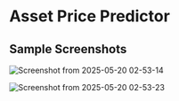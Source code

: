 # Asset Price Predictor

## Sample Screenshots

![Screenshot from 2025-05-20 02-53-14](https://github.com/user-attachments/assets/308181f3-47d5-463c-9f8a-056f3a8044be)


![Screenshot from 2025-05-20 02-53-23](https://github.com/user-attachments/assets/5d45d5f9-8805-4bba-a3a9-a2e33e03ca71)
